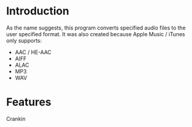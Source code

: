 # Introduction
As the name suggests, this program converts specified audio files to the user specified format. It was also created because Apple Music / iTunes only supports:
* AAC / HE-AAC
* AIFF
* ALAC
* MP3
* WAV

# Features
Crankin